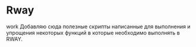 # Rway
work
Добавляю сюда полезные скрипты написанные для выполнения и упрощения некоторых функций в которые необходимо выполнять в RWAY.
